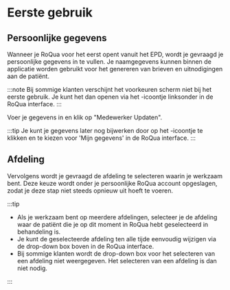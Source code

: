 # Eerste gebruik

## Persoonlijke gegevens

Wanneer je RoQua voor het eerst opent vanuit het EPD, wordt je gevraagd je persoonlijke gegevens in te vullen. Je naamgegevens kunnen binnen de applicatie worden gebruikt voor het genereren van brieven en uitnodigingen aan de patiënt.

:::note
Bij sommige klanten verschijnt het voorkeuren scherm niet bij het eerste gebruik. Je kunt het dan openen via het <icon name="preferences_icon" />-icoontje linksonder in de RoQua interface.
:::

Voer je gegevens in en klik op "Medewerker Updaten".

<screenshot src="/screenshots/eerste_gebruik_1.png" />

:::tip
Je kunt je gegevens later nog bijwerken door op het <icon name="preferences_icon" />-icoontje te klikken en te kiezen voor 'Mijn gegevens' in de RoQua interface.
:::

## Afdeling

Vervolgens wordt je gevraagd de afdeling te selecteren waarin je werkzaam bent. Deze keuze wordt onder je persoonlijke RoQua account opgeslagen, zodat je deze stap niet steeds opnieuw uit hoeft te voeren.

:::tip
<ul>
  <li>Als je werkzaam bent op meerdere afdelingen, selecteer je de afdeling waar de patiënt die je op dit moment in RoQua hebt geselecteerd in behandeling is.</li>
  <li>Je kunt de geselecteerde afdeling ten alle tijde eenvoudig wijzigen via de drop-down box boven in de RoQua interface.</li>
  <li>Bij sommige klanten wordt de drop-down box voor het selecteren van een afdeling niet weergegeven. Het selecteren van een afdeling is dan niet nodig.</li>
</ul>
:::

<screenshot src="/screenshots/eerste_gebruik_2.png" />
